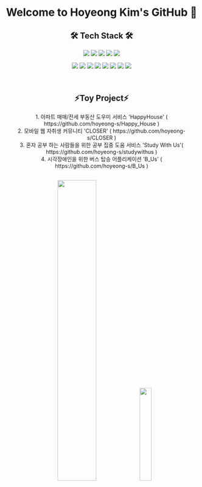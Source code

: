 <h1 align="center">Welcome to Hoyeong Kim's GitHub 👋</h1>

<h2 align="center"><b>🛠 Tech Stack 🛠</b></h2>
<p align="center">
<img src="https://img.shields.io/badge/Java-007396?style=flat-square&logo=JAVA&logoColor=white"/></a>
<img src="https://img.shields.io/badge/JavaScript-F7DF1E?style=flat-square&logo=JavaScript&logoColor=white"/></a>
<img src="https://img.shields.io/badge/MySQL-4479A1?style=flat-square&logo=MySQL&logoColor=white"/></a>
<img src="https://img.shields.io/badge/github-181717?style=flat-square&logo=github&logoColor=white"/></a>
<img src="https://img.shields.io/badge/Jira-1572B6?style=flat-square&logo=Jira&logoColor=white"/></a>
<p align="center">
<img src="https://img.shields.io/badge/SpringBoot-6DB33F?style=flat-square&logo=SpringBoot&logoColor=white"/></a>
<img src="https://img.shields.io/badge/react-61DAFB?style=flat-square&logo=react&logoColor=black"/></a>
<img src="https://img.shields.io/badge/vue.js-4FC08D?style=flat-square&logo=vue.js&logoColor=white"/></a>
<img src="https://img.shields.io/badge/Linux-FCC624?style=flat-square&logo=linux&logoColor=black"/></a>
<img src="https://img.shields.io/badge/Android Studio-F8DC75?style=flat-square&logo=AndroidStudio&logoColor=white"/></a>
<img src="https://img.shields.io/badge/Amazon AWS-232F3E?style=flat-square&logo=Amazon%20AWS&logoColor=white"/></a>
<img src="https://img.shields.io/badge/Docker-2496ED?style=flat-square&logo=Docker&logoColor=white"/></a>
<img src="https://img.shields.io/badge/Jenkins-D24939?style=flat-square&logo=Jenkins&logoColor=white"/></a></p>
</p>
</br>

<h2 align="center"><b>⚡Toy Project⚡</b></h2>
<p align="center">
  1. 아파트 매매/전세 부동산 도우미 서비스 'HappyHouse' ( https://github.com/hoyeong-s/Happy_House ) </br>
  2. 모바일 웹 자취생 커뮤니티 'CLOSER' ( https://github.com/hoyeong-s/CLOSER ) </br>
  3. 혼자 공부 하는 사람들을 위한 공부 집중 도움 서비스 'Study With Us'( https://github.com/hoyeong-s/studywithus )</br>
  4. 시각장애인을 위한 버스 탑승 어플리케이션 'B_Us' ( https://github.com/hoyeong-s/B_Us )</br>
</p>

<h2></h2>
<p align="center">
<img src="http://mazassumnida.wtf/api/v2/generate_badge?boj=junghoon401" width="45%">
  <img src="https://github-readme-stats.vercel.app/api/top-langs/?username=hoyeong-s" width="25%">
</p>
